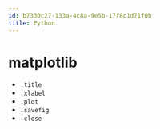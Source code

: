 ```yaml
---
id: b7330c27-133a-4c8a-9e5b-17f8c1d71f0b
title: Python
---
```


# matplotlib

- `.title`
- `.xlabel`
- `.plot`
- `.savefig`
- `.close`
